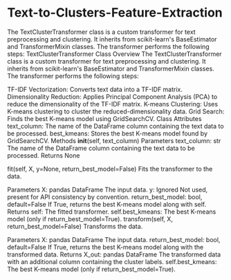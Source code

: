 # Text-to-Clusters-Feature-Extraction
The TextClusterTransformer class is a custom transformer for text preprocessing and clustering. It inherits from scikit-learn's BaseEstimator and TransformerMixin classes. The transformer performs the following steps:
TextClusterTransformer Class
Overview
The TextClusterTransformer class is a custom transformer for text preprocessing and clustering. It inherits from scikit-learn's BaseEstimator and TransformerMixin classes. The transformer performs the following steps:

TF-IDF Vectorization: Converts text data into a TF-IDF matrix.
Dimensionality Reduction: Applies Principal Component Analysis (PCA) to reduce the dimensionality of the TF-IDF matrix.
K-means Clustering: Uses K-means clustering to cluster the reduced-dimensionality data.
Grid Search: Finds the best K-means model using GridSearchCV.
Class Attributes
text_column: The name of the DataFrame column containing the text data to be processed.
best_kmeans: Stores the best K-means model found by GridSearchCV.
Methods
__init__(self, text_column)
Parameters
text_column: str
The name of the DataFrame column containing the text data to be processed.
Returns
None

fit(self, X, y=None, return_best_model=False)
Fits the transformer to the data.

Parameters
X: pandas DataFrame
The input data.
y: Ignored
Not used, present for API consistency by convention.
return_best_model: bool, default=False
If True, returns the best K-means model along with self.
Returns
self: The fitted transformer.
self.best_kmeans: The best K-means model (only if return_best_model=True).
transform(self, X, return_best_model=False)
Transforms the data.

Parameters
X: pandas DataFrame
The input data.
return_best_model: bool, default=False
If True, returns the best K-means model along with the transformed data.
Returns
X_out: pandas DataFrame
The transformed data with an additional column containing the cluster labels.
self.best_kmeans: The best K-means model (only if return_best_model=True).
